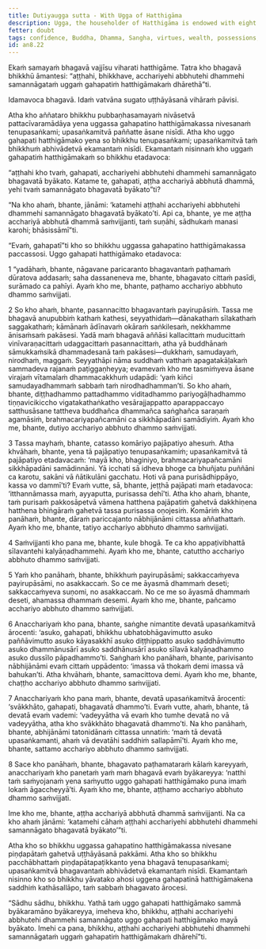 ```yaml
---
title: Dutiyaugga sutta - With Ugga of Hatthigāma
description: Ugga, the householder of Hatthigāma is endowed with eight wonderful and marvelous qualities. The 6th quality is different from [AN 8.21](/an8.21).
fetter: doubt
tags: confidence, Buddha, Dhamma, Sangha, virtues, wealth, possessions, fame, an, an8
id: an8.22
---
```


Ekaṁ samayaṁ bhagavā vajjīsu viharati hatthigāme. Tatra kho bhagavā bhikkhū āmantesi: “aṭṭhahi, bhikkhave, acchariyehi abbhutehi dhammehi samannāgataṁ uggaṁ gahapatiṁ hatthigāmakaṁ dhārethā”ti.

Idamavoca bhagavā. Idaṁ vatvāna sugato uṭṭhāyāsanā vihāraṁ pāvisi.

Atha kho aññataro bhikkhu pubbaṇhasamayaṁ nivāsetvā pattacīvaramādāya yena uggassa gahapatino hatthigāmakassa nivesanaṁ tenupasaṅkami; upasaṅkamitvā paññatte āsane nisīdi. Atha kho uggo gahapati hatthigāmako yena so bhikkhu tenupasaṅkami; upasaṅkamitvā taṁ bhikkhuṁ abhivādetvā ekamantaṁ nisīdi. Ekamantaṁ nisinnaṁ kho uggaṁ gahapatiṁ hatthigāmakaṁ so bhikkhu etadavoca:

“aṭṭhahi kho tvaṁ, gahapati, acchariyehi abbhutehi dhammehi samannāgato bhagavatā byākato. Katame te, gahapati, aṭṭha acchariyā abbhutā dhammā, yehi tvaṁ samannāgato bhagavatā byākato”ti?

“Na kho ahaṁ, bhante, jānāmi: ‘katamehi aṭṭhahi acchariyehi abbhutehi dhammehi samannāgato bhagavatā byākato’ti. Api ca, bhante, ye me aṭṭha acchariyā abbhutā dhammā saṁvijjanti, taṁ suṇāhi, sādhukaṁ manasi karohi; bhāsissāmī”ti.

“Evaṁ, gahapatī”ti kho so bhikkhu uggassa gahapatino hatthigāmakassa paccassosi. Uggo gahapati hatthigāmako etadavoca:

1 “yadāhaṁ, bhante, nāgavane paricaranto bhagavantaṁ paṭhamaṁ dūratova addasaṁ; saha dassaneneva me, bhante, bhagavato cittaṁ pasīdi, surāmado ca pahīyi. Ayaṁ kho me, bhante, paṭhamo acchariyo abbhuto dhammo saṁvijjati.

2 So kho ahaṁ, bhante, pasannacitto bhagavantaṁ payirupāsiṁ. Tassa me bhagavā anupubbiṁ kathaṁ kathesi, seyyathidaṁ—dānakathaṁ sīlakathaṁ saggakathaṁ; kāmānaṁ ādīnavaṁ okāraṁ saṅkilesaṁ, nekkhamme ānisaṁsaṁ pakāsesi. Yadā maṁ bhagavā aññāsi kallacittaṁ muducittaṁ vinīvaraṇacittaṁ udaggacittaṁ pasannacittaṁ, atha yā buddhānaṁ sāmukkaṁsikā dhammadesanā taṁ pakāsesi—dukkhaṁ, samudayaṁ, nirodhaṁ, maggaṁ. Seyyathāpi nāma suddhaṁ vatthaṁ apagatakāḷakaṁ sammadeva rajanaṁ paṭiggaṇheyya; evamevaṁ kho me tasmiṁyeva āsane virajaṁ vītamalaṁ dhammacakkhuṁ udapādi: ‘yaṁ kiñci samudayadhammaṁ sabbaṁ taṁ nirodhadhamman’ti. So kho ahaṁ, bhante, diṭṭhadhammo pattadhammo viditadhammo pariyogāḷhadhammo tiṇṇavicikiccho vigatakathaṅkatho vesārajjappatto aparappaccayo satthusāsane tattheva buddhañca dhammañca saṅghañca saraṇaṁ agamāsiṁ, brahmacariyapañcamāni ca sikkhāpadāni samādiyiṁ. Ayaṁ kho me, bhante, dutiyo acchariyo abbhuto dhammo saṁvijjati.

3 Tassa mayhaṁ, bhante, catasso komāriyo pajāpatiyo ahesuṁ. Atha khvāhaṁ, bhante, yena tā pajāpatiyo tenupasaṅkamiṁ; upasaṅkamitvā tā pajāpatiyo etadavacaṁ: ‘mayā kho, bhaginiyo, brahmacariyapañcamāni sikkhāpadāni samādinnāni. Yā icchati sā idheva bhoge ca bhuñjatu puññāni ca karotu, sakāni vā ñātikulāni gacchatu. Hoti vā pana purisādhippāyo, kassa vo dammī’ti? Evaṁ vutte, sā, bhante, jeṭṭhā pajāpati maṁ etadavoca: ‘itthannāmassa maṁ, ayyaputta, purisassa dehī’ti. Atha kho ahaṁ, bhante, taṁ purisaṁ pakkosāpetvā vāmena hatthena pajāpatiṁ gahetvā dakkhiṇena hatthena bhiṅgāraṁ gahetvā tassa purisassa oṇojesiṁ. Komāriṁ kho panāhaṁ, bhante, dāraṁ pariccajanto nābhijānāmi cittassa aññathattaṁ. Ayaṁ kho me, bhante, tatiyo acchariyo abbhuto dhammo saṁvijjati.

4 Saṁvijjanti kho pana me, bhante, kule bhogā. Te ca kho appaṭivibhattā sīlavantehi kalyāṇadhammehi. Ayaṁ kho me, bhante, catuttho acchariyo abbhuto dhammo saṁvijjati.

5 Yaṁ kho panāhaṁ, bhante, bhikkhuṁ payirupāsāmi; sakkaccaṁyeva payirupāsāmi, no asakkaccaṁ. So ce me āyasmā dhammaṁ deseti; sakkaccaṁyeva suṇomi, no asakkaccaṁ. No ce me so āyasmā dhammaṁ deseti, ahamassa dhammaṁ desemi. Ayaṁ kho me, bhante, pañcamo acchariyo abbhuto dhammo saṁvijjati.

6 Anacchariyaṁ kho pana, bhante, saṅghe nimantite devatā upasaṅkamitvā ārocenti: ‘asuko, gahapati, bhikkhu ubhatobhāgavimutto asuko paññāvimutto asuko kāyasakkhī asuko diṭṭhippatto asuko saddhāvimutto asuko dhammānusārī asuko saddhānusārī asuko sīlavā kalyāṇadhammo asuko dussīlo pāpadhammo’ti. Saṅghaṁ kho panāhaṁ, bhante, parivisanto nābhijānāmi evaṁ cittaṁ uppādento: ‘imassa vā thokaṁ demi imassa vā bahukan’ti. Atha khvāhaṁ, bhante, samacittova demi. Ayaṁ kho me, bhante, chaṭṭho acchariyo abbhuto dhammo saṁvijjati.

7 Anacchariyaṁ kho pana maṁ, bhante, devatā upasaṅkamitvā ārocenti: ‘svākkhāto, gahapati, bhagavatā dhammo’ti. Evaṁ vutte, ahaṁ, bhante, tā devatā evaṁ vademi: ‘vadeyyātha vā evaṁ kho tumhe devatā no vā vadeyyātha, atha kho svākkhāto bhagavatā dhammo’ti. Na kho panāhaṁ, bhante, abhijānāmi tatonidānaṁ cittassa unnatiṁ: ‘maṁ tā devatā upasaṅkamanti, ahaṁ vā devatāhi saddhiṁ sallapāmī’ti. Ayaṁ kho me, bhante, sattamo acchariyo abbhuto dhammo saṁvijjati.

8 Sace kho panāhaṁ, bhante, bhagavato paṭhamataraṁ kālaṁ kareyyaṁ, anacchariyaṁ kho panetaṁ yaṁ maṁ bhagavā evaṁ byākareyya: ‘natthi taṁ saṁyojanaṁ yena saṁyutto uggo gahapati hatthigāmako puna imaṁ lokaṁ āgaccheyyā’ti. Ayaṁ kho me, bhante, aṭṭhamo acchariyo abbhuto dhammo saṁvijjati.

Ime kho me, bhante, aṭṭha acchariyā abbhutā dhammā saṁvijjanti. Na ca kho ahaṁ jānāmi: ‘katamehi cāhaṁ aṭṭhahi acchariyehi abbhutehi dhammehi samannāgato bhagavatā byākato’”ti.

Atha kho so bhikkhu uggassa gahapatino hatthigāmakassa nivesane piṇḍapātaṁ gahetvā uṭṭhāyāsanā pakkāmi. Atha kho so bhikkhu pacchābhattaṁ piṇḍapātapaṭikkanto yena bhagavā tenupasaṅkami; upasaṅkamitvā bhagavantaṁ abhivādetvā ekamantaṁ nisīdi. Ekamantaṁ nisinno kho so bhikkhu yāvatako ahosi uggena gahapatinā hatthigāmakena saddhiṁ kathāsallāpo, taṁ sabbaṁ bhagavato ārocesi.

“Sādhu sādhu, bhikkhu. Yathā taṁ uggo gahapati hatthigāmako sammā byākaramāno byākareyya, imeheva kho, bhikkhu, aṭṭhahi acchariyehi abbhutehi dhammehi samannāgato uggo gahapati hatthigāmako mayā byākato. Imehi ca pana, bhikkhu, aṭṭhahi acchariyehi abbhutehi dhammehi samannāgataṁ uggaṁ gahapatiṁ hatthigāmakaṁ dhārehī”ti.
